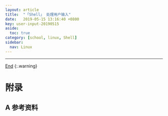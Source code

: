 ```yaml
---
layout: article
title:  "「Shell」 处理用户输入"
date:   2019-05-15 13:16:40 +0800
key: user-input-20190515
aside:
  toc: true
category: [school, linux, Shell]
sidebar:
  nav: Linux
---
```

<span id="head"></span>
<!--more-->




-------------------  
[End](#head)
{:.warning}  


# 附录
## A 参考资料
